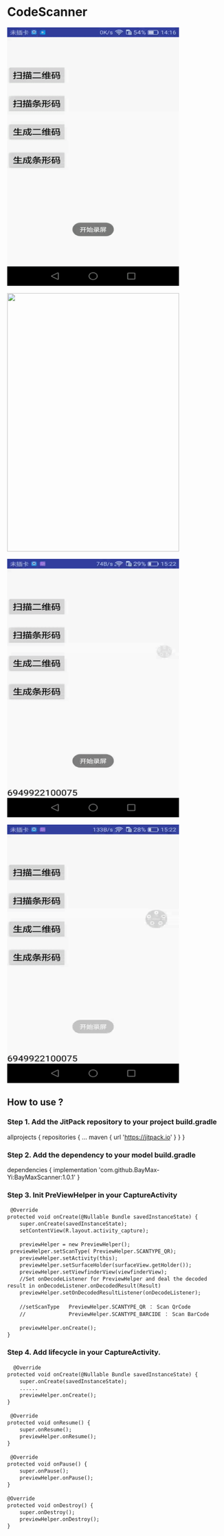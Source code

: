 # CodeScanner

<img height=600 width=400 src="https://github.com/BayMax-Yi/BayMaxScanner/blob/master/screenshort/scan_qr.gif" frameborder=0 allowfullscreen></img>

<img height=600 width=400 src="https://github.com/BayMax-Yi/BayMaxScanner/blob/master/screenshort/scan_barcode.GIF" frameborder=0 allowfullscreen></img>

<img height=600 width=400 src="https://github.com/BayMax-Yi/BayMaxScanner/blob/master/screenshort/create_qr.gif" frameborder=0 allowfullscreen></img>

<img height=600 width=400 src="https://github.com/BayMax-Yi/BayMaxScanner/blob/master/screenshort/create_barcode.gif" frameborder=0 allowfullscreen></img>

## How to use ?

### Step 1. Add the JitPack repository to your project build.gradle

allprojects {
		repositories {
			...
			maven { url 'https://jitpack.io' }
		}
	}


### Step 2. Add the dependency to your model build.gradle

dependencies {
	        implementation 'com.github.BayMax-Yi:BayMaxScanner:1.0.1'
}


### Step 3. Init PreViewHelper  in your CaptureActivity


     @Override
    protected void onCreate(@Nullable Bundle savedInstanceState) {
        super.onCreate(savedInstanceState);
        setContentView(R.layout.activity_capture);
        
        previewHelper = new PreviewHelper();
	 previewHelper.setScanType( PreviewHelper.SCANTYPE_QR);
        previewHelper.setActivity(this);
        previewHelper.setSurfaceHolder(surfaceView.getHolder());
        previewHelper.setViewfinderView(viewfinderView);
        //Set onDecodeListener for PreviewHelper and deal the decoded result in onDecodeListener.onDecodedResult(Result) 
        previewHelper.setOnDecodedResultListener(onDecodeListener);
        
        //setScanType   PreviewHelper.SCANTYPE_QR ： Scan QrCode     
        //              PreviewHelper.SCANTYPE_BARCIDE ： Scan BarCode  
        
        previewHelper.onCreate();
    }
    
    
   ### Step 4. Add lifecycle  in your CaptureActivity.
    
      @Override
    protected void onCreate(@Nullable Bundle savedInstanceState) {
        super.onCreate(savedInstanceState);
        ......
        previewHelper.onCreate();
    }
    
     @Override
    protected void onResume() {
        super.onResume();
        previewHelper.onResume();
    }
    
     @Override
    protected void onPause() {
        super.onPause();
        previewHelper.onPause();
    }
    
    @Override
    protected void onDestroy() {
        super.onDestroy();
        previewHelper.onDestroy();
    }
    

